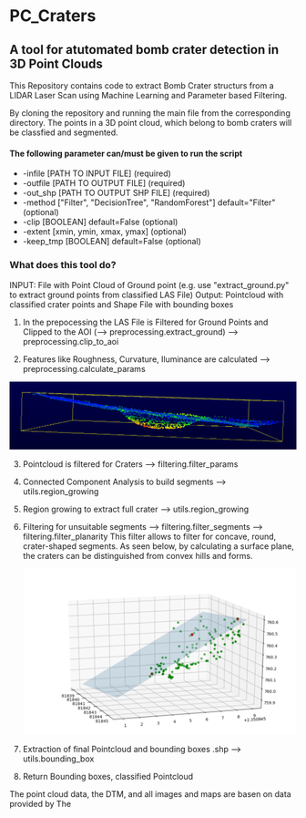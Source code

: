 # PC_Craters

<h2> A tool for atutomated bomb crater detection in 3D Point Clouds</h2>

<p>This Repository contains code to extract Bomb Crater structurs from a LIDAR Laser Scan using Machine Learning and Parameter based Filtering.</p>

<p>By cloning the repository and running the main file from the corresponding directory. The points in a 3D point cloud, which belong to bomb craters will be classfied and segmented.</p>

<h4>The following parameter can/must be given to run the script</h4>


* -infile     [PATH TO INPUT FILE] (required)
* -outfile    [PATH TO OUTPUT FILE] (required)
* -out_shp    [PATH TO OUTPUT SHP FILE] (required)
* -method     ["Filter", "DecisionTree", "RandomForest"] default="Filter" (optional)
* -clip       [BOOLEAN] default=False (optional)
* -extent     [xmin, ymin, xmax, ymax] (optional)
* -keep_tmp   [BOOLEAN] default=False (optional)


<h3> What does this tool do? </h3>
<p>
INPUT: File with Point Cloud of Ground point (e.g. use "extract_ground.py" to extract ground points from classified LAS File)
Output: Pointcloud with classified crater points and Shape File with bounding boxes
</p>

1. In the prepocessing the LAS File is Filtered for Ground Points and Clipped to the AOI
    (--> preprocessing.extract_ground)
    --> preprocessing.clip_to_aoi

2. Features like Roughness, Curvature, Iluminance are calculated
    --> preprocessing.calculate_params
    
![Alt text](/roughness_3_seite.PNG?raw=true "Optional Title")

3. Pointcloud is filtered for Craters
    --> filtering.filter_params

4. Connected Component Analysis to build segments
    --> utils.region_growing

5. Region growing to extract full crater
    --> utils.region_growing

6. Filtering for unsuitable segments
    --> filtering.filter_segments
    --> filtering.filter_planarity
    This filter allows to filter for concave, round, crater-shaped segments. As seen below, by calculating a surface plane, the craters can be distinguished from convex hills and forms.
    
    ![Alt text](/plane_in_points.PNG?raw=true "Optional Title")

7. Extraction of final Pointcloud and bounding boxes .shp
    --> utils.bounding_box
    
8. Return Bounding boxes, classified Pointcloud
 
<p> The point cloud data, the DTM, and all images and maps are basen on data provided by The 
